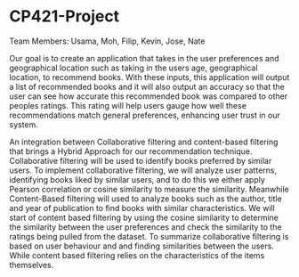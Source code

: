 # CP421-Project

Team Members: Usama, Moh, Filip, Kevin, Jose, Nate

Our goal is to create an application that takes in the user preferences and geographical location such as taking in the users age, geographical location, to recommend books. With these inputs, this application will output a list of recommended books and it will also output an accuracy so that the user
can see how accurate this recommended book was compared to other peoples ratings. This rating will help users gauge how well these recommendations match general preferences, enhancing user trust in our system.



An integration between Collaborative filtering and content-based filtering that brings a Hybrid Approach for our recommendation technique. Collaborative filtering will be used to identify books preferred by similar users. To implement collaborative filtering, we will analyze user patterns, identifying books liked
by similar users, and to do this we either apply Pearson correlation or cosine similarity to measure the similarity. Meanwhile Content-Based filtering will used to analyze books such as the author, title and year of publication to find books with similar characteristics. We will start of content based filtering by
using the cosine similarity to determine the similarity between the user preferences and check the similarity to the ratings being pulled from the dataset. To summarize collaborative filtering is based on user behaviour and and finding similarities between the users. While content based filtering relies on
the characteristics of the items themselves.
          



